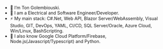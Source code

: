  - 👋 I’m Ton Golembiouski. 
 - 💞️ I am a Electrical and Software Engineer/Developer.
 - ⚡️ My main stack: C#.Net, Web API, Blazor Server/WebAssembly, Visual Studio, GIT, DevOps, YAML, CI/CD, SQL Server/Oracle, Azure Cloud, Win/Linux, BashScripting.
 - 🌱 I also know Google Cloud Platform/Firebase, Node.js(Javascript/Typescript) and Python.
 
